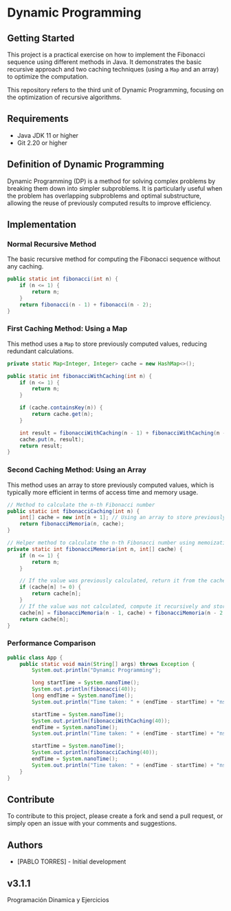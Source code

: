 # Dynamic Programming

## Getting Started

This project is a practical exercise on how to implement the Fibonacci sequence using different methods in Java. It demonstrates the basic recursive approach and two caching techniques (using a `Map` and an array) to optimize the computation.

This repository refers to the third unit of Dynamic Programming, focusing on the optimization of recursive algorithms.

## Requirements
- Java JDK 11 or higher
- Git 2.20 or higher

## Definition of Dynamic Programming

Dynamic Programming (DP) is a method for solving complex problems by breaking them down into simpler subproblems. It is particularly useful when the problem has overlapping subproblems and optimal substructure, allowing the reuse of previously computed results to improve efficiency.

## Implementation

### Normal Recursive Method

The basic recursive method for computing the Fibonacci sequence without any caching.

```java
public static int fibonacci(int n) {
    if (n <= 1) {
        return n;
    }
    return fibonacci(n - 1) + fibonacci(n - 2);
}
```

### First Caching Method: Using a Map

This method uses a `Map` to store previously computed values, reducing redundant calculations.

```java
private static Map<Integer, Integer> cache = new HashMap<>();

public static int fibonacciWithCaching(int n) {
    if (n <= 1) {
        return n;
    }

    if (cache.containsKey(n)) {
        return cache.get(n);
    }

    int result = fibonacciWithCaching(n - 1) + fibonacciWithCaching(n - 2);
    cache.put(n, result);
    return result;
}
```

### Second Caching Method: Using an Array

This method uses an array to store previously computed values, which is typically more efficient in terms of access time and memory usage.

```java
// Method to calculate the n-th Fibonacci number
public static int fibonacciCaching(int n) {
    int[] cache = new int[n + 1]; // Using an array to store previously computed results
    return fibonacciMemoria(n, cache);
}

// Helper method to calculate the n-th Fibonacci number using memoization
private static int fibonacciMemoria(int n, int[] cache) {
    if (n <= 1) {
        return n;
    }

    // If the value was previously calculated, return it from the cache
    if (cache[n] != 0) {
        return cache[n];
    }
    // If the value was not calculated, compute it recursively and store it in the cache
    cache[n] = fibonacciMemoria(n - 1, cache) + fibonacciMemoria(n - 2, cache);
    return cache[n];
}
```

### Performance Comparison

```java
public class App {
    public static void main(String[] args) throws Exception {
        System.out.println("Dynamic Programming");

        long startTime = System.nanoTime();
        System.out.println(fibonacci(40));
        long endTime = System.nanoTime();
        System.out.println("Time taken: " + (endTime - startTime) + "ns");

        startTime = System.nanoTime();
        System.out.println(fibonacciWithCaching(40));
        endTime = System.nanoTime();
        System.out.println("Time taken: " + (endTime - startTime) + "ns");

        startTime = System.nanoTime();
        System.out.println(fibonacciCaching(40));
        endTime = System.nanoTime();
        System.out.println("Time taken: " + (endTime - startTime) + "ns");
    }
}
```

## Contribute

To contribute to this project, please create a fork and send a pull request, or simply open an issue with your comments and suggestions.

## Authors

- [PABLO TORRES] - Initial development

## v3.1.1  

Programación Dinamica y Ejercicios

